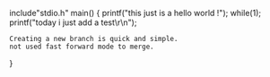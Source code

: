 include"stdio.h"
main()
{
    printf("this just is a hello world !");
    while(1);
	printf("today i just add a test\r\n");
	

	Creating a new branch is quick and simple.
	not used fast forward mode to merge.
}


